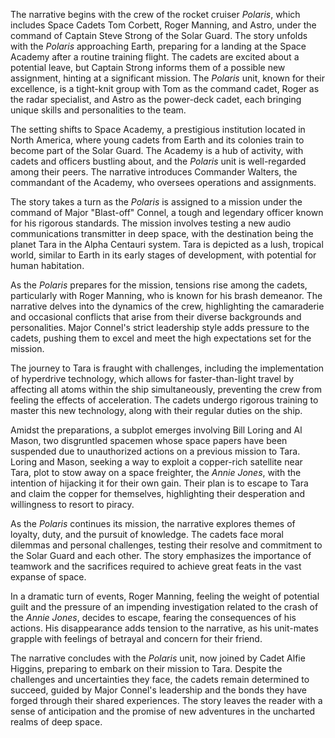 The narrative begins with the crew of the rocket cruiser _Polaris_, which includes Space Cadets Tom Corbett, Roger Manning, and Astro, under the command of Captain Steve Strong of the Solar Guard. The story unfolds with the _Polaris_ approaching Earth, preparing for a landing at the Space Academy after a routine training flight. The cadets are excited about a potential leave, but Captain Strong informs them of a possible new assignment, hinting at a significant mission. The _Polaris_ unit, known for their excellence, is a tight-knit group with Tom as the command cadet, Roger as the radar specialist, and Astro as the power-deck cadet, each bringing unique skills and personalities to the team.

The setting shifts to Space Academy, a prestigious institution located in North America, where young cadets from Earth and its colonies train to become part of the Solar Guard. The Academy is a hub of activity, with cadets and officers bustling about, and the _Polaris_ unit is well-regarded among their peers. The narrative introduces Commander Walters, the commandant of the Academy, who oversees operations and assignments.

The story takes a turn as the _Polaris_ is assigned to a mission under the command of Major "Blast-off" Connel, a tough and legendary officer known for his rigorous standards. The mission involves testing a new audio communications transmitter in deep space, with the destination being the planet Tara in the Alpha Centauri system. Tara is depicted as a lush, tropical world, similar to Earth in its early stages of development, with potential for human habitation.

As the _Polaris_ prepares for the mission, tensions rise among the cadets, particularly with Roger Manning, who is known for his brash demeanor. The narrative delves into the dynamics of the crew, highlighting the camaraderie and occasional conflicts that arise from their diverse backgrounds and personalities. Major Connel's strict leadership style adds pressure to the cadets, pushing them to excel and meet the high expectations set for the mission.

The journey to Tara is fraught with challenges, including the implementation of hyperdrive technology, which allows for faster-than-light travel by affecting all atoms within the ship simultaneously, preventing the crew from feeling the effects of acceleration. The cadets undergo rigorous training to master this new technology, along with their regular duties on the ship.

Amidst the preparations, a subplot emerges involving Bill Loring and Al Mason, two disgruntled spacemen whose space papers have been suspended due to unauthorized actions on a previous mission to Tara. Loring and Mason, seeking a way to exploit a copper-rich satellite near Tara, plot to stow away on a space freighter, the _Annie Jones_, with the intention of hijacking it for their own gain. Their plan is to escape to Tara and claim the copper for themselves, highlighting their desperation and willingness to resort to piracy.

As the _Polaris_ continues its mission, the narrative explores themes of loyalty, duty, and the pursuit of knowledge. The cadets face moral dilemmas and personal challenges, testing their resolve and commitment to the Solar Guard and each other. The story emphasizes the importance of teamwork and the sacrifices required to achieve great feats in the vast expanse of space.

In a dramatic turn of events, Roger Manning, feeling the weight of potential guilt and the pressure of an impending investigation related to the crash of the _Annie Jones_, decides to escape, fearing the consequences of his actions. His disappearance adds tension to the narrative, as his unit-mates grapple with feelings of betrayal and concern for their friend.

The narrative concludes with the _Polaris_ unit, now joined by Cadet Alfie Higgins, preparing to embark on their mission to Tara. Despite the challenges and uncertainties they face, the cadets remain determined to succeed, guided by Major Connel's leadership and the bonds they have forged through their shared experiences. The story leaves the reader with a sense of anticipation and the promise of new adventures in the uncharted realms of deep space.